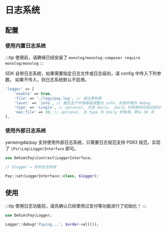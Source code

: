 # 日志系统

## 配置

### 使用内置日志系统

:::tip
使用前，请确保已经安装了 `monolog/monolog`: `composer require monolog/monolog`
:::

SDK 自带日志系统，如果需要指定日志文件或日志级别，请 config 中传入下列参数。
如果不传入，则日志系统默认不启用。

```php
'logger' => [
    'enable' => true,
    'file' => './logs/pay.log', // 请注意权限
    'level' => 'info', // 建议生产环境等级调整为 info，开发环境为 debug
    'type' => 'single', // optional, 可选 daily， daily 时将按时间自动划分文件.
    'max_file' => 30, // optional, 当 type 为 daily 时有效，默认 30 天
],
```

### 使用外部日志系统

yansongda/pay 支持使用外部日志系统，只需要日志规范支持 PSR3 规范，实现了 `\Psr\Log\LoggerInterface` 即可。

```php
use Dehim\Pay\Contract\LoggerInterface;

// $logger = 你的日志系统

Pay::set(LoggerInterface::class, $logger);
```

## 使用

:::tip
使用日志功能前，请先确认已经使用过支付等功能进行了初始化！
:::

```php
use Dehim\Pay\Logger;

Logger::debug('Paying...', $order->all());
```
